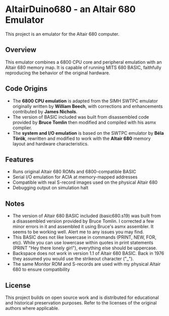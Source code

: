 # AltairDuino680 - an Altair 680 Emulator

This project is an emulator for the Altair 680 computer.

## Overview

This emulator combines a 6800 CPU core and peripheral emulation with an Altair 680 memory map. It is capable of running MITS 680 BASIC, faithfully reproducing the behavior of the original hardware.

## Code Origins

- The **6800 CPU emulation** is adapted from the SIMH SWTPC emulator originally written by **William Beech**, with corrections and enhancements contributed by **James Nichols**.
- The version of BASIC included was built from disassembled code provided by **Bruce Tomlin** then modified and compiled with his asmx complier.
- The **system and I/O emulation** is based on the SWTPC emulator by **Béla Török**, rewritten and modified to work with the **Altair 680** memory layout and hardware characteristics.

## Features

- Runs original Altair 680 ROMs and 6800-compatible BASIC
- Serial I/O emulation for ACIA at memory-mapped addresses
- Compatible with real S-record images used on the physical Altair 680
- Debugging output on simulation halt

## Notes

- The version of Altair 680 BASIC included (basic680.s19) was built from a disassembled version provided by Bruce Tomlin. I corrected a few minor errors in it and assembled it using Bruce's asmx assembler. It seems to be working well. Alert me to any issues you may find.
- This BASIC does not like lowercase in commands (PRINT, NEW, FOR, etc).  While you can use lowercase within quotes in print statements (PRINT "Hey there lonely girl"), everything else should be uppercase.
- Backspace does not work in version 1.1 of Altair 680 BASIC.  Back in 1976 they assumed you would use the strikeout character ("_").
- The same Monitor ROM and S-records are used with my physical Altair 680 to ensure compatibility

## License

This project builds on open source work and is distributed for educational and historical preservation purposes. Refer to the licenses of the original authors where applicable.

